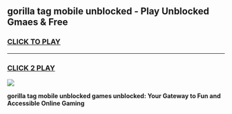 
## gorilla tag mobile unblocked - Play Unblocked Gmaes & Free
<h3>
<a href="https://news.freeplayer.one?title=gorilla_tag_mobile_unblocked&ref=23F">CLICK TO PLAY</a></h3>
<hr>

<h3>
<a href="https://news.freeplayer.one?title=gorilla_tag_mobile_unblocked&ref=23F">CLICK 2 PLAY</a>
  
</h3>

<a href="https://news.freeplayer.one?title=gorilla_tag_mobile_unblocked&ref=23F/"><img src="https://clearcache.store/games.png"></a>


**gorilla tag mobile unblocked games unblocked: Your Gateway to Fun and Accessible Online Gaming**
